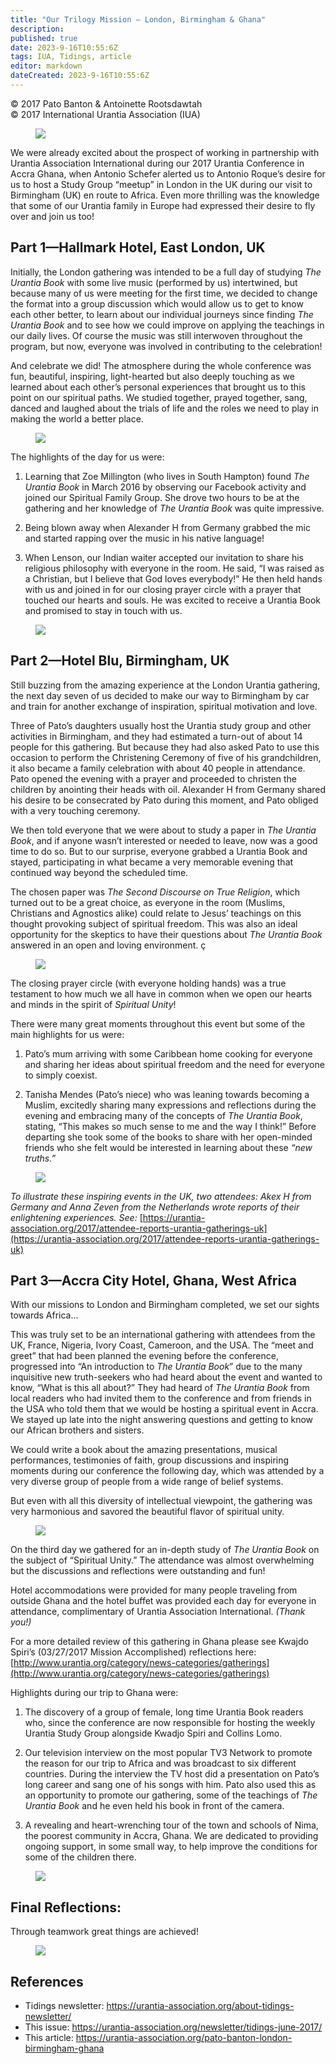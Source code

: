 ```yaml
---
title: "Our Trilogy Mission – London, Birmingham & Ghana"
description: 
published: true
date: 2023-9-16T10:55:6Z
tags: IUA, Tidings, article
editor: markdown
dateCreated: 2023-9-16T10:55:6Z
---
```


<p class="v-card v-sheet theme--light gray lighten-3 px-2">© 2017 Pato Banton & Antoinette Rootsdawtah<br>© 2017 International Urantia Association (IUA)</p>

<figure id="Figure_1" class="image urantiapedia image-style-align-left">
<img src="../../../image/article/IUA_Tidings/Pato-Antoinette.jpg">
</figure>

We were already excited about the prospect of working in partnership with Urantia Association International during our 2017 Urantia Conference in Accra Ghana, when Antonio Schefer alerted us to Antonio Roque’s desire for us to host a Study Group “meetup” in London in the UK during our visit to Birmingham (UK) en route to Africa. Even more thrilling was the knowledge that some of our Urantia family in Europe had expressed their desire to fly over and join us too!
<br style="clear:both;"/>

## Part 1—Hallmark Hotel, East London, UK 

Initially, the London gathering was intended to be a full day of studying _The Urantia Book_ with some live music (performed by us) intertwined, but because many of us were meeting for the first time, we decided to change the format into a group discussion which would allow us to get to know each other better, to learn about our individual journeys since finding _The Urantia Book_ and to see how we could improve on applying the teachings in our daily lives. Of course the music was still interwoven throughout the program, but now, everyone was involved in contributing to the celebration!

And celebrate we did! The atmosphere during the whole conference was fun, beautiful, inspiring, light-hearted but also deeply touching as we learned about each other’s personal experiences that brought us to this point on our spiritual paths. We studied together, prayed together, sang, danced and laughed about the trials of life and the roles we need to play in making the world a better place.

<figure id="Figure_2" class="image urantiapedia">
<img src="../../../image/article/IUA_Tidings/Pato-UK-1-706x228.jpg">
</figure>

The highlights of the day for us were:

1. Learning that Zoe Millington (who lives in South Hampton) found _The Urantia Book_ in March 2016 by observing our Facebook activity and joined our Spiritual Family Group. She drove two hours to be at the gathering and her knowledge of _The Urantia Book_ was quite impressive.

2. Being blown away when Alexander H from Germany grabbed the mic and started rapping over the music in his native language!

3. When Lenson, our Indian waiter accepted our invitation to share his religious philosophy with everyone in the room. He said, “I was raised as a Christian, but I believe that God loves everybody!” He then held hands with us and joined in for our closing prayer circle with a prayer that touched our hearts and souls. He was excited to receive a Urantia Book and promised to stay in touch with us.

<figure id="Figure_3" class="image urantiapedia">
<img src="../../../image/article/IUA_Tidings/Pato-UK-2-706x348.jpg">
</figure>

## Part 2—Hotel Blu, Birmingham, UK

Still buzzing from the amazing experience at the London Urantia gathering, the next day seven of us decided to make our way to Birmingham by car and train for another exchange of inspiration, spiritual motivation and love.

Three of Pato’s daughters usually host the Urantia study group and other activities in Birmingham, and they had estimated a turn-out of about 14 people for this gathering. But because they had also asked Pato to use this occasion to perform the Christening Ceremony of five of his grandchildren, it also became a family celebration with about 40 people in attendance. Pato opened the evening with a prayer and proceeded to christen the children by anointing their heads with oil. Alexander H from Germany shared his desire to be consecrated by Pato during this moment, and Pato obliged with a very touching ceremony.

We then told everyone that we were about to study a paper in _The Urantia Book_, and if anyone wasn’t interested or needed to leave, now was a good time to do so. But to our surprise, everyone grabbed a Urantia Book and stayed, participating in what became a very memorable evening that continued way beyond the scheduled time.

The chosen paper was _The Second Discourse on True Religion_, which turned out to be a great choice, as everyone in the room (Muslims, Christians and Agnostics alike) could relate to Jesus’ teachings on this thought provoking subject of spiritual freedom. This was also an ideal opportunity for the skeptics to have their questions about _The Urantia Book_ answered in an open and loving environment.
ç
<figure id="Figure_4" class="image urantiapedia">
<img src="../../../image/article/IUA_Tidings/Pato-Birmingham-1-706x275.jpg">
</figure>

The closing prayer circle (with everyone holding hands) was a true testament to how much we all have in common when we open our hearts and minds in the spirit of _Spiritual Unity_!

There were many great moments throughout this event but some of the main highlights for us were:

1. Pato’s mum arriving with some Caribbean home cooking for everyone and sharing her ideas about spiritual freedom and the need for everyone to simply coexist.

2. Tanisha Mendes (Pato’s niece) who was leaning towards becoming a Muslim, excitedly sharing many expressions and reflections during the evening and embracing many of the concepts of _The Urantia Book_, stating, “This makes so much sense to me and the way I think!” Before departing she took some of the books to share with her open-minded friends who she felt would be interested in learning about these _“new truths.”_

<figure id="Figure_5" class="image urantiapedia">
<img src="../../../image/article/IUA_Tidings/Pato-Birmingham-2.jpg">
</figure>

_To illustrate these inspiring events in the UK, two attendees: Akex H from Germany and Anna Zeven from the Netherlands wrote reports of their enlightening experiences. See:_ [https://urantia-association.org/2017/attendee-reports-urantia-gatherings-uk](https://urantia-association.org/2017/attendee-reports-urantia-gatherings-uk) 

## Part 3—Accra City Hotel, Ghana, West Africa

With our missions to London and Birmingham completed, we set our sights towards Africa…

This was truly set to be an international gathering with attendees from the UK, France, Nigeria, Ivory Coast, Cameroon, and the USA. The “meet and greet” that had been planned the evening before the conference, progressed into “An introduction to _The Urantia Book_” due to the many inquisitive new truth-seekers who had heard about the event and wanted to know, “What is this all about?” They had heard of _The Urantia Book_ from local readers who had invited them to the conference and from friends in the USA who told them that we would be hosting a spiritual event in Accra. We stayed up late into the night answering questions and getting to know our African brothers and sisters.

We could write a book about the amazing presentations, musical performances, testimonies of faith, group discussions and inspiring moments during our conference the following day, which was attended by a very diverse group of people from a wide range of belief systems.

But even with all this diversity of intellectual viewpoint, the gathering was very harmonious and savored the beautiful flavor of spiritual unity.

<figure id="Figure_6" class="image urantiapedia">
<img src="../../../image/article/IUA_Tidings/Pato-Ghana-1-706x242.jpg">
</figure>

On the third day we gathered for an in-depth study of _The Urantia Book_ on the subject of “Spiritual Unity.” The attendance was almost overwhelming but the discussions and reflections were outstanding and fun!

Hotel accommodations were provided for many people traveling from outside Ghana and the hotel buffet was provided each day for everyone in attendance, complimentary of Urantia Association International. _(Thank you!)_

For a more detailed review of this gathering in Ghana please see Kwajdo Spiri’s (03/27/2017 Mission Accomplished) reflections here: [http://www.urantia.org/category/news-categories/gatherings](http://www.urantia.org/category/news-categories/gatherings)

Highlights during our trip to Ghana were:

1. The discovery of a group of female, long time Urantia Book readers who, since the conference are now responsible for hosting the weekly Urantia Study Group alongside Kwadjo Spiri and Collins Lomo.

2. Our television interview on the most popular TV3 Network to promote the reason for our trip to Africa and was broadcast to six different countries. During the interview the TV host did a presentation on Pato’s long career and sang one of his songs with him. Pato also used this as an opportunity to promote our gathering, some of the teachings of _The Urantia Book_ and he even held his book in front of the camera.

3. A revealing and heart-wrenching tour of the town and schools of Nima, the poorest community in Accra, Ghana. We are dedicated to providing ongoing support, in some small way, to help improve the conditions for some of the children there.

<figure id="Figure_7" class="image urantiapedia">
<img src="../../../image/article/IUA_Tidings/Pato-Ghana-2-706x291.jpg">
</figure>

## Final Reflections:

Through teamwork great things are achieved!

<figure id="Figure_8" class="image urantiapedia">
<img src="../../../image/article/IUA_Tidings/Pato-Ghana-3.jpg">
</figure>

## References

- Tidings newsletter: https://urantia-association.org/about-tidings-newsletter/
- This issue: https://urantia-association.org/newsletter/tidings-june-2017/
- This article: https://urantia-association.org/pato-banton-london-birmingham-ghana